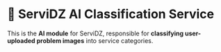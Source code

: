 # 🤖 ServiDZ AI Classification Service

This is the **AI module** for ServiDZ, responsible for **classifying user-uploaded problem images** into service categories.
